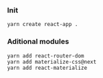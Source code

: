 ### Init

    yarn create react-app .

### Aditional modules

    yarn add react-router-dom
    yarn add materialize-css@next
    yarn add react-materialize

